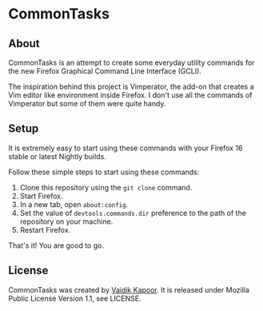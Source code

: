 # CommonTasks

## About
CommonTasks is an attempt to create some everyday utility commands for the new
Firefox Graphical Command Line Interface (GCLI).

The inspiration behind this project is Vimperator, the add-on that creates a
Vim editor like environment inside Firefox. I don't use all the commands of
Vimperator but some of them were quite handy.

## Setup
It is extremely easy to start using these commands with your Firefox 16 stable
or latest Nightly builds.

Follow these simple steps to start using these commands:

1. Clone this repository using the `git clone` command.  
2. Start Firefox.  
3. In a new tab, open `about:config`.  
4. Set the value of `devtools.commands.dir` preference to the path of the repository on your machine.  
5. Restart Firefox.  

That's it! You are good to go.

## License
CommonTasks was created by [Vaidik Kapoor](http://vaidikkapoor.info). It is
released under Mozilla Public License Version 1.1, see LICENSE.
